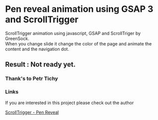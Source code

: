 # Pen reveal animation using GSAP 3 and ScrollTrigger
ScrollTrigger animation using javascript, GSAP and ScrollTriger by GreenSock.  
When you change slide it change the color of the page and animate the content and the navigation dot.

## Result : Not ready yet.

### Thank's to Petr Tichy

### Links 
If you are interested in this project please check out the author


[ScrollTrigger - Pen Reveal](https://ihatetomatoes.net/store/)